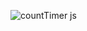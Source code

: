 ![countTimer js](https://user-images.githubusercontent.com/106958055/183095042-6c9e4b19-c6ec-44f0-a649-73b762a55fa3.gif)
